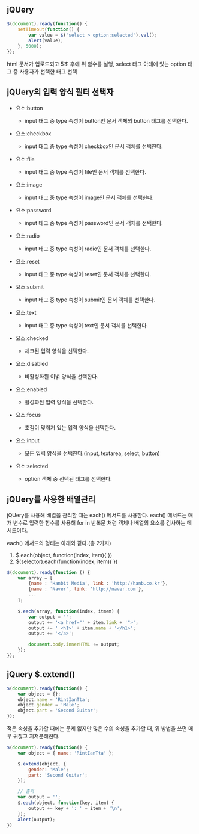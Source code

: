 ## jQUery

```javascript
$(document).ready(function() {
    setTimeout(function() {
        var value = $('select > option:selected').val();
        alert(value);
    }, 5000);
});
```

html 문서가 업로드되고 5초 후에 위 함수를 실행, select 태그 아래에 있는 option 태그 중 사용자가 선택한 태그 선택


## jQUery의 입력 양식 필터 선택자

- 요소:button 
    - input 태그 중 type 속성이 button인 문서 객체외  button 태그를 선택한다.
- 요소:checkbox
    - input 태그 중 type 속성이 checkbox인 문서 객체를 선택한다.
- 요소:file
    - input 태그 중 type 속성이 file인 문서 객체를 선택한다.
- 요소:image 
    - input 태그 중 type 속성이 image인 문서 객체를 선택한다.
- 요소:password
    - input 태그 중 type 속성이 password인 문서 객체를 선택한다.
- 요소:radio
    - input 태그 중 type 속성이 radio인 문서 객체를 선택한다.
- 요소:reset 
    - input 태그 중 type 속성이 reset인 문서 객체를 선택한다.
- 요소:submit
    - input 태그 중 type 속성이 submit인 문서 객체를 선택한다.
- 요소:text
    - input 태그 중 type 속성이 text인 문서 객체를 선택한다.

- 요소:checked
    - 체크된 입력 양식을 선택한다.
- 요소:disabled
    - 비활성화된 이볅 양식을 선택한다.
- 요소:enabled
    - 활성화된 입력 양식을 선택한다.
- 요소:focus
    - 초점이 맞춰져 있는 입력 양식을 선택한다.
- 요소:input
    - 모든 입력 양식을 선택한다.(input, textarea, select, button)
- 요소:selected
    - option 객체 중 선택된 태그를 선택한다.

## jQUery를 사용한 배열관리

jQUery를 사용해 배열을 관리할 때는 each() 메서드를 사용한다. each() 메서드는 매개 변수로 입력한 함수를 사용해 for in 반복문 처럼 객체나 배열의 요소를 검사하는 메서드이다.

each() 메서드의 형태는 아래와 같다.(총 2가지)

1. $.each(object, function(index, item){ })
2. $(selector).each(function(index, item){ })


```javascript
$(document).ready(function () {
    var array = [
        {name : 'Hanbit Media', link : 'http://hanb.co.kr'},
        {name : 'Naver', link: 'http://naver.com'},
        ...
    ];

    $.each(array, function(index, itmem) {
        var output = '';
        output += '<a href="' + item.link + '">';
        output += ' <h1>' + item.name + '</h1>';
        output += '</a>';

        document.body.innerHTML += output;
    });
});
```

## jQuery $.extend()

```javascript
$(document).ready(function() {
    var object = {};
    object.name = 'RintIanTta';
    object.gender = 'Male';
    object.part = 'Second Guitar';
});
```

적은 속성을 추가할 때에는 문제 없지만 많은 수의 속성을 추가할 때, 위 방법을 쓰면 매우 귀찮고 지저분해진다.

```javascript
$(document).ready(function() {
    var object = { name: 'RintIanTta' };

    $.extend(object, {
        gender: 'Male';
        part: 'Second Guitar';
    });

    // 출력
    var output = '';
    $.each(object, function(key, item) {
        output += key + ': ' + item + '\n';
    });
    alert(output);
})
```